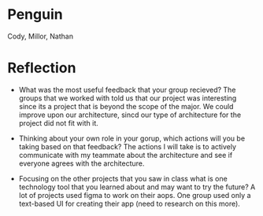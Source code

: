 # Penguin
Cody, Millor, Nathan



# Reflection
- What was the most useful feedback that your group recieved?
The groups that we worked with told us that our project was interesting since its a project that is beyond the scope of the major. We could improve upon our architecture, sincd our type of architecture for the project did not fit with it.

- Thinking about your own role in your gorup, which actions will you be taking based on that feedback?
The actions I will take is to actively communicate with my teammate about the architecture and see if everyone agrees with the architecture.

- Focusing on the other projects that you saw in class what is one technology tool that you learned about and may want to try the future?
  A lot of projects used figma to work on their aops. One group used only a text-based UI for creating their app (need to research on this more).
